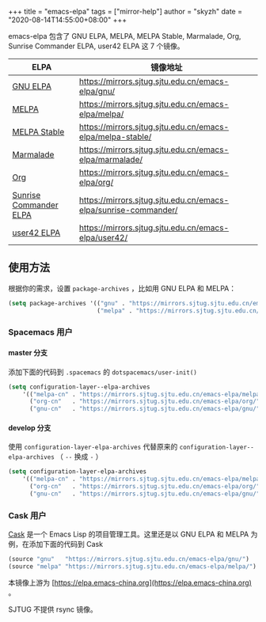 +++
title = "emacs-elpa"
tags = ["mirror-help"]
author = "skyzh"
date = "2020-08-14T14:55:00+08:00"
+++

emacs-elpa 包含了 GNU ELPA, MELPA, MELPA Stable, Marmalade, Org, Sunrise Commander ELPA, user42 ELPA 这 7 个镜像。

| ELPA                                                         | 镜像地址                                                     |
| ------------------------------------------------------------ | ------------------------------------------------------------ |
| [GNU ELPA](http://elpa.gnu.org/)                             | https://mirrors.sjtug.sjtu.edu.cn/emacs-elpa/gnu/            |
| [MELPA](https://melpa.org/)                                  | https://mirrors.sjtug.sjtu.edu.cn/emacs-elpa/melpa/          |
| [MELPA Stable](http://stable.melpa.org/#/)                   | https://mirrors.sjtug.sjtu.edu.cn/emacs-elpa/melpa-stable/   |
| [Marmalade](https://marmalade-repo.org/)                     | https://mirrors.sjtug.sjtu.edu.cn/emacs-elpa/marmalade/      |
| [Org](http://orgmode.org/elpa.html)                          | https://mirrors.sjtug.sjtu.edu.cn/emacs-elpa/org/            |
| [Sunrise Commander ELPA](https://www.emacswiki.org/emacs/Sunrise_Commander) | https://mirrors.sjtug.sjtu.edu.cn/emacs-elpa/sunrise-commander/ |
| [user42 ELPA](http://user42.tuxfamily.org/elpa/index.html)   | https://mirrors.sjtug.sjtu.edu.cn/emacs-elpa/user42/         |

## 使用方法



根据你的需求，设置 `package-archives` ，比如用 GNU ELPA 和 MELPA：
```lisp
(setq package-archives '(("gnu" . "https://mirrors.sjtug.sjtu.edu.cn/emacs-elpa/gnu/")
                         ("melpa" . "https://mirrors.sjtug.sjtu.edu.cn/emacs-elpa/melpa/")))

```

### Spacemacs 用户



#### master 分支



添加下面的代码到  `.spacemacs`  的  `dotspacemacs/user-init()`

```lisp
(setq configuration-layer--elpa-archives
    '(("melpa-cn" . "https://mirrors.sjtug.sjtu.edu.cn/emacs-elpa/melpa/")
      ("org-cn"   . "https://mirrors.sjtug.sjtu.edu.cn/emacs-elpa/org/")
      ("gnu-cn"   . "https://mirrors.sjtug.sjtu.edu.cn/emacs-elpa/gnu/")))
```

#### develop 分支



使用 `configuration-layer-elpa-archives` 代替原来的 `configuration-layer--elpa-archives` （ `--` 换成 `-` ）

```lisp
(setq configuration-layer-elpa-archives
    '(("melpa-cn" . "https://mirrors.sjtug.sjtu.edu.cn/emacs-elpa/melpa/")
      ("org-cn"   . "https://mirrors.sjtug.sjtu.edu.cn/emacs-elpa/org/")
      ("gnu-cn"   . "https://mirrors.sjtug.sjtu.edu.cn/emacs-elpa/gnu/")))
```

### Cask 用户



[Cask](https://github.com/cask/cask) 是一个 Emacs Lisp 的项目管理工具。这里还是以 GNU ELPA 和 MELPA 为例，在添加下面的代码到 Cask

```lisp
(source "gnu"   "https://mirrors.sjtug.sjtu.edu.cn/emacs-elpa/gnu/")
(source "melpa" "https://mirrors.sjtug.sjtu.edu.cn/emacs-elpa/melpa/")
```

本镜像上游为 [https://elpa.emacs-china.org](https://elpa.emacs-china.org) 。

SJTUG 不提供 rsync 镜像。
